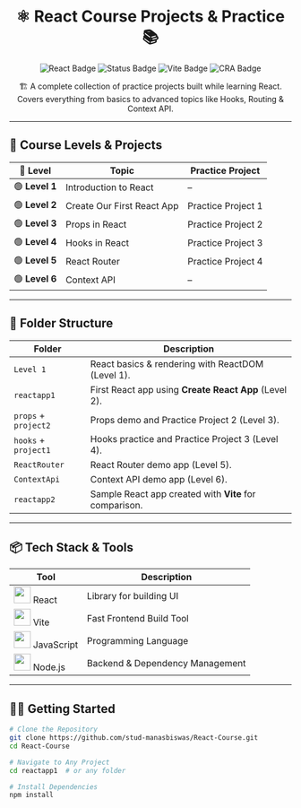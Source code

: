 <h1 align="center">⚛️ React Course Projects & Practice 📚</h1>

<p align="center">
  <img src="https://img.shields.io/badge/React-18-blue?style=flat-square&logo=react" alt="React Badge" />
  <img src="https://img.shields.io/badge/Status-Learning-informational?style=flat-square&logo=github" alt="Status Badge" />
  <img src="https://img.shields.io/badge/Vite-Fast-blueviolet?style=flat-square&logo=vite" alt="Vite Badge" />
  <img src="https://img.shields.io/badge/CRA-Create React App-orange?style=flat-square&logo=react" alt="CRA Badge" />
</p>

<p align="center">
  🏗️ A complete collection of practice projects built while learning React.<br>
  Covers everything from basics to advanced topics like Hooks, Routing & Context API.
</p>

---

## 🚀 Course Levels & Projects

| 🚩 **Level** | **Topic** | **Practice Project** |
|--------------|-----------|----------------------|
| 🟢 **Level 1** | Introduction to React | – |
| 🟢 **Level 2** | Create Our First React App | Practice Project 1 |
| 🟢 **Level 3** | Props in React | Practice Project 2 |
| 🟢 **Level 4** | Hooks in React | Practice Project 3 |
| 🟢 **Level 5** | React Router | Practice Project 4 |
| 🟢 **Level 6** | Context API | – |

---

## 📂 Folder Structure

| Folder          | Description |
|-----------------|-------------|
| `Level 1`       | React basics & rendering with ReactDOM (Level 1). |
| `reactapp1`     | First React app using **Create React App** (Level 2). |
| `props` + `project2` | Props demo and Practice Project 2 (Level 3). |
| `hooks` + `project1` | Hooks practice and Practice Project 3 (Level 4). |
| `ReactRouter`   | React Router demo app (Level 5). |
| `ContextApi`    | Context API demo app (Level 6). |
| `reactapp2`     | Sample React app created with **Vite** for comparison. |

---

## 📦 Tech Stack & Tools
<div align="center">

| Tool | Description |
|------|-------------|
| <img src="https://cdn.jsdelivr.net/gh/devicons/devicon/icons/react/react-original.svg" width="30"/> React | Library for building UI |
| <img src="https://vitejs.dev/logo.svg" width="30"/> Vite | Fast Frontend Build Tool |
| <img src="https://cdn.jsdelivr.net/gh/devicons/devicon/icons/javascript/javascript-original.svg" width="30"/> JavaScript | Programming Language |
| <img src="https://cdn.jsdelivr.net/gh/devicons/devicon/icons/nodejs/nodejs-original.svg" width="30"/> Node.js | Backend & Dependency Management |

</div>

---

## 🏃‍♂️ Getting Started

```bash
# Clone the Repository
git clone https://github.com/stud-manasbiswas/React-Course.git
cd React-Course

# Navigate to Any Project
cd reactapp1  # or any folder

# Install Dependencies
npm install
